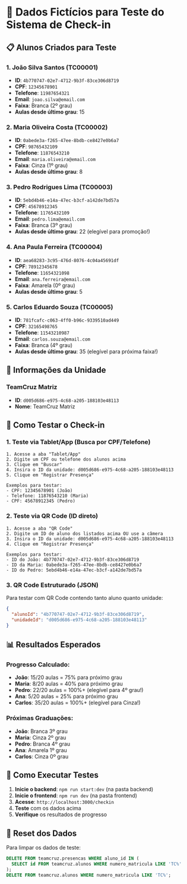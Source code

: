 # 🧪 Dados Fictícios para Teste do Sistema de Check-in

## 📋 Alunos Criados para Teste

### 1. **João Silva Santos** (TC00001)
- **ID**: `4b770747-02e7-4712-9b3f-83ce306d8719`
- **CPF**: `12345678901`
- **Telefone**: `11987654321`
- **Email**: `joao.silva@email.com`
- **Faixa**: Branca (2º grau)
- **Aulas desde último grau**: 15

### 2. **Maria Oliveira Costa** (TC00002)
- **ID**: `0abede3a-f265-47ee-8bdb-ce8427e0b6a7`
- **CPF**: `98765432109`
- **Telefone**: `11876543210`
- **Email**: `maria.oliveira@email.com`
- **Faixa**: Cinza (1º grau)
- **Aulas desde último grau**: 8

### 3. **Pedro Rodrigues Lima** (TC00003)
- **ID**: `5ebd4b46-e14a-47ec-b3cf-a142de7bd57a`
- **CPF**: `45678912345`
- **Telefone**: `11765432109`
- **Email**: `pedro.lima@email.com`
- **Faixa**: Branca (3º grau)
- **Aulas desde último grau**: 22 (elegível para promoção!)

### 4. **Ana Paula Ferreira** (TC00004)
- **ID**: `aea68283-3c95-476d-8076-4c04a45691df`
- **CPF**: `78912345678`
- **Telefone**: `11654321098`
- **Email**: `ana.ferreira@email.com`
- **Faixa**: Amarela (0º grau)
- **Aulas desde último grau**: 5

### 5. **Carlos Eduardo Souza** (TC00005)
- **ID**: `781fcafc-c063-4ff0-b96c-9339510ad449`
- **CPF**: `32165498765`
- **Telefone**: `11543210987`
- **Email**: `carlos.souza@email.com`
- **Faixa**: Branca (4º grau)
- **Aulas desde último grau**: 35 (elegível para próxima faixa!)

## 🏢 Informações da Unidade

### TeamCruz Matriz
- **ID**: `d005d686-e975-4c68-a205-188103e48113`
- **Nome**: TeamCruz Matriz

## 🧪 Como Testar o Check-in

### 1. **Teste via Tablet/App** (Busca por CPF/Telefone)
```
1. Acesse a aba "Tablet/App"
2. Digite um CPF ou telefone dos alunos acima
3. Clique em "Buscar"
4. Insira o ID da unidade: d005d686-e975-4c68-a205-188103e48113
5. Clique em "Registrar Presença"

Exemplos para testar:
- CPF: 12345678901 (João)
- Telefone: 11876543210 (Maria)
- CPF: 45678912345 (Pedro)
```

### 2. **Teste via QR Code** (ID direto)
```
1. Acesse a aba "QR Code"
2. Digite um ID de aluno dos listados acima OU use a câmera
3. Insira o ID da unidade: d005d686-e975-4c68-a205-188103e48113
4. Clique em "Registrar Presença"

Exemplos para testar:
- ID do João: 4b770747-02e7-4712-9b3f-83ce306d8719
- ID da Maria: 0abede3a-f265-47ee-8bdb-ce8427e0b6a7
- ID do Pedro: 5ebd4b46-e14a-47ec-b3cf-a142de7bd57a
```

### 3. **QR Code Estruturado** (JSON)
Para testar com QR Code contendo tanto aluno quanto unidade:
```json
{
  "alunoId": "4b770747-02e7-4712-9b3f-83ce306d8719",
  "unidadeId": "d005d686-e975-4c68-a205-188103e48113"
}
```

## 📊 Resultados Esperados

### Progresso Calculado:
- **João**: 15/20 aulas = 75% para próximo grau
- **Maria**: 8/20 aulas = 40% para próximo grau  
- **Pedro**: 22/20 aulas = 100%+ (elegível para 4º grau!)
- **Ana**: 5/20 aulas = 25% para próximo grau
- **Carlos**: 35/20 aulas = 100%+ (elegível para Cinza!)

### Próximas Graduações:
- **João**: Branca 3º grau
- **Maria**: Cinza 2º grau
- **Pedro**: Branca 4º grau  
- **Ana**: Amarela 1º grau
- **Carlos**: Cinza 0º grau

## 🚀 Como Executar Testes

1. **Inicie o backend**: `npm run start:dev` (na pasta backend)
2. **Inicie o frontend**: `npm run dev` (na pasta frontend)
3. **Acesse**: `http://localhost:3000/checkin`
4. **Teste** com os dados acima
5. **Verifique** os resultados de progresso

## 🔄 Reset dos Dados
Para limpar os dados de teste:
```sql
DELETE FROM teamcruz.presencas WHERE aluno_id IN (
  SELECT id FROM teamcruz.alunos WHERE numero_matricula LIKE 'TC%'
);
DELETE FROM teamcruz.alunos WHERE numero_matricula LIKE 'TC%';
```
